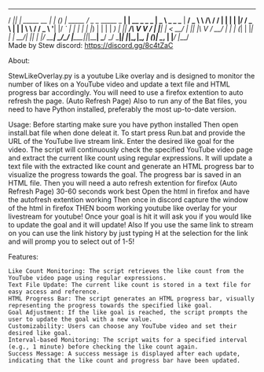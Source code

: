   ____  _                  _     _ _           ___                 _                 ____        
 / ___|| |_ _____      __ | |   (_) | _____   / _ \__   _____ _ __| | __ _ _   _    |  _ \ _   _ 
 \___ \| __/ _ \ \ /\ / / | |   | | |/ / _ \ | | | \ \ / / _ \ '__| |/ _` | | | |   | |_) | | | |
  ___) | ||  __/\ V  V /  | |___| |   <  __/ | |_| |\ V /  __/ |  | | (_| | |_| |  _|  __/| |_| |
 |____/ \__\___| \_/\_/   |_____|_|_|\_\___|  \___/  \_/ \___|_|  |_|\__,_|\__, | (_)_|    \__, |
                                                                           |___/           |___/  
Made by Stew
discord: https://discord.gg/8c4tZaC


About:

StewLikeOverlay.py is a youtube Like overlay and is designed to monitor the number of likes on a YouTube video and update a text file and HTML progress bar accordingly.
You will need to use a firefox extention to auto refresh the page. (Auto Refresh Page) Also to run any of the Bat files, you need to have Python installed, preferably the most up-to-date version.

Usage:
    Before starting make sure you have python installed 
    Then open install.bat file when done deleat it.
    To start press Run.bat and provide the URL of the YouTube live stream link.
    Enter the desired like goal for the video.
    The script will continuously check the specified YouTube video page and extract the current like count using regular expressions.
    It will update a text file with the extracted like count and generate an HTML progress bar to visualize the progress towards the goal.
    The progress bar is saved in an HTML file.
    Then you will need a auto refresh extention for firefox (Auto Refresh Page) 30-60 seconds work best
    Open the html in firefox and have the autofresh extention working
    Then once in discord capture the window of the html in firefox
    THEN boom working youtube like overlay for your livestream for youtube!
    Once your goal is hit it will ask you if you would like to update the goal and it will update!
    Also If you use the same link to stream on you can use the link history by just typing H at the selection for the link and will promp you to select out of 1-5! 

Features:

    Like Count Monitoring: The script retrieves the like count from the YouTube video page using regular expressions.
    Text File Update: The current like count is stored in a text file for easy access and reference.
    HTML Progress Bar: The script generates an HTML progress bar, visually representing the progress towards the specified like goal.
    Goal Adjustment: If the like goal is reached, the script prompts the user to update the goal with a new value.
    Customizability: Users can choose any YouTube video and set their desired like goal.
    Interval-based Monitoring: The script waits for a specified interval (e.g., 1 minute) before checking the like count again.
    Success Message: A success message is displayed after each update, indicating that the like count and progress bar have been updated.



